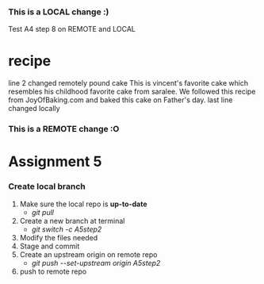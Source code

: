 ### This is a LOCAL change :)
Test A4 step 8 on REMOTE and LOCAL
# recipe
line 2 changed remotely
pound cake
This is vincent's favorite cake which resembles his childhood favorite cake from saralee. 
We followed this recipe from JoyOfBaking.com and baked this cake on Father's day. 
last line changed locally
### This is a REMOTE change :O

# Assignment 5

### Create local branch

1. Make sure the local repo is **up-to-date**
   - *git pull*
2. Create a new branch at terminal
   - *git switch -c A5step2*
3. Modify the files needed
4. Stage and commit
5. Create an upstream origin on remote repo
   - *git push --set-upstream origin A5step2*
6. push to remote repo
   
   
